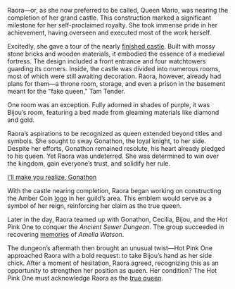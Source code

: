 Raora—or, as she now preferred to be called, Queen Mario, was nearing the completion of her grand castle. This construction marked a significant milestone for her self-proclaimed royalty. She took immense pride in her achievement, having overseen and executed most of the work herself.

Excitedly, she gave a tour of the nearly [finished castle](https://www.youtube.com/live/xT6ChmC6CfU?feature=shared\&t=315). Built with mossy stone bricks and wooden materials, it embodied the essence of a medieval fortress. The design included a front entrance and four watchtowers guarding its corners. Inside, the castle was divided into numerous rooms, most of which were still awaiting decoration. Raora, however, already had plans for them—a throne room, storage, and even a prison in the basement meant for the "fake queen," Tam Tender.

One room was an exception. Fully adorned in shades of purple, it was Bijou’s room, featuring a bed made from gleaming materials like diamond and gold.

Raora’s aspirations to be recognized as queen extended beyond titles and symbols. She sought to sway Gonathon, the loyal knight, to her side. Despite her efforts, Gonathon remained resolute, his heart already pledged to his queen. Yet Raora was undeterred. She was determined to win over the kingdom, gain everyone’s trust, and solidify her rule.

[I'll make you realize, Gonathon](#embed:https://www.youtube.com/live/xT6ChmC6CfU?feature=shared\&t=2298)

With the castle nearing completion, Raora began working on constructing the Amber Coin [logo](https://www.youtube.com/live/xT6ChmC6CfU?feature=shared\&t=3389) in her guild’s area. This emblem would serve as a symbol of her reign, reinforcing her claim as the true queen.

Later in the day, Raora teamed up with Gonathon, Cecilia, Bijou, and the Hot Pink One to conquer the *Ancient Sewer Dungeon*. The group succeeded in recovering [memories](https://www.youtube.com/live/xT6ChmC6CfU?feature=shared\&t=9528) of *Amelia Watson*.

The dungeon’s aftermath then brought an unusual twist—Hot Pink One approached Raora with a bold request: to take Bijou’s hand as her side chick. After a moment of hesitation, Raora agreed, recognizing this as an opportunity to strengthen her position as queen. Her condition? The Hot Pink One must acknowledge Raora as the [true queen](https://www.youtube.com/live/xT6ChmC6CfU?feature=shared\&t=11463).
